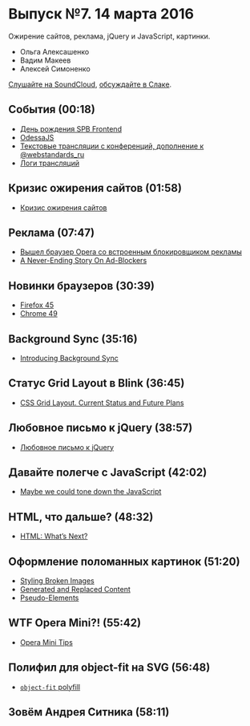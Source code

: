 # Выпуск №7. 14 марта 2016

Ожирение сайтов, реклама, jQuery и JavaScript, картинки.

- Ольга Алексашенко
- Вадим Макеев
- Алексей Симоненко

[Слушайте на SoundCloud](https://soundcloud.com/web-standards/episode-7), [обсуждайте в Слаке](https://web-standards.slack.com/messages/podcast/).

## События (00:18)

- [День рождения SPB Frontend](https://vk.com/spb_frontend_birthday_150316)
- [OdessaJS](https://twitter.com/OdessaJS/status/706957901395415040)
- [Текстовые трансляции с конференций, дополнение к @webstandards_ru](https://twitter.com/webstandards_up)
- [Логи трансляций](https://github.com/web-standards-ru/web-standards-up)

## Кризис ожирения сайтов (01:58)

- [Кризис ожирения сайтов](https://habrahabr.ru/post/278655/)

## Реклама (07:47)

- [Вышел браузер Opera со встроенным блокировщиком рекламы](https://geektimes.ru/post/272404/)
- [A Never-Ending Story On Ad-Blockers](https://www.smashingmagazine.com/2016/03/never-ending-story-ad-blockers/)

## Новинки браузеров (30:39)

- [Firefox 45](http://tanalin.com/blog/2016/03/firefox-45/)
- [Chrome 49](https://youtu.be/GNP-_ncY3ZA)

## Background Sync (35:16)

- [Introducing Background Sync](https://developers.google.com/web/updates/2015/12/background-sync)

## Статус Grid Layout в Blink (36:45)

- [CSS Grid Layout. Current Status and Future Plans](https://groups.google.com/a/chromium.org/forum/#!msg/blink-dev/y221wJxoh84/qU_el0JRAwAJ)

## Любовное письмо к jQuery (38:57)

- [Любовное письмо к jQuery](http://css-live.ru/articles/lyubovnoe-pismo-k-jquery.html)

## Давайте полегче с JavaScript (42:02)

- [Maybe we could tone down the JavaScript](https://eev.ee/blog/2016/03/06/maybe-we-could-tone-down-the-javascript/)

## HTML, что дальше? (48:32)

- [HTML: What’s Next?](https://www.w3.org/blog/2016/03/html-whats-next/)

## Оформление поломанных картинок (51:20)

- [Styling Broken Images](https://bitsofco.de/styling-broken-images/)
- [Generated and Replaced Content](https://www.w3.org/TR/css3-content/)
- [Pseudo-Elements](https://drafts.csswg.org/css-pseudo-4/)

## WTF Opera Mini?! (55:42)

- [Opera Mini Tips](http://operamini.tips/)

## Полифил для object-fit на SVG (56:48)

- [`object-fit` polyfill](http://codepen.io/jonneal/pen/EKPONK)

## Зовём Андрея Ситника (58:11)
